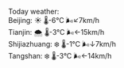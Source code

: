 Today weather:  
Beijing: ☀️   🌡️-6°C 🌬️↙7km/h  
Tianjin: 🌨  🌡️-3°C 🌬️←15km/h  
Shijiazhuang: ❄️   🌡️-1°C 🌬️↓7km/h  
Tangshan: ❄️   🌡️-3°C 🌬️←14km/h  
